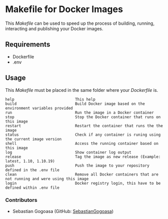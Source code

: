 # Makefile for Docker Images
This *Makefile* can be used to speed up the process of building, running, interacting and publishing your Docker images.

## Requirements
- Dockerfile
- .env

## Usage
This *Makefile* must be placed in the same folder where your *Dockerfile* is.
```
help                           This help
build                          Build Docker image based on the environment variables provided
run                            Run the image in a Docker container
stop                           Stop the Docker container that runs on this image
restart                        Restart the container that runs the the image
status                         Check if any container is runing using the current image version
shell                          Access the running container based on this image
log                            Show container log output
release                        Tag the image as new release (Example: latest, 1.10, 1.10.19)
push                           Push the image to your repository defined in the .env file
clean                          Remove all Docker containers that are not running and were using this image
login                          Docker registry login, this have to be defined within .env file
```

### Contributors
- Sebastian Gogoasa (GitHub: [SebastianGogoasa](https://github.com/SebastianGogoasa))